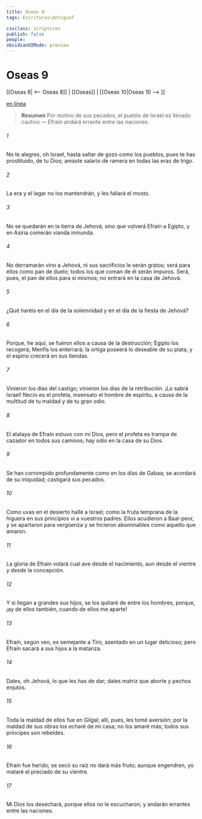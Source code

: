 ```yaml
---
title: Oseas 9
tags: Escrituras\AntiguoT

cssclass: scriptures
publish: false
people:
obsidianUIMode: preview
---
```


# Oseas 9
[[Oseas 8| <-- Oseas 8]] | [[Oseas]] | [[Oseas 10|Oseas 10 --> ]]

[en línea](https://churchofjesuschrist.org/study/scriptures/ot/hosea/9?lang=spa)

> __Resumen__
Por motivo de sus pecados, el pueblo de Israel es llevado cautivo — Efraín andará errante entre las naciones.

###### 1 
No te alegres, oh Israel, hasta saltar de gozo como los pueblos, pues te has prostituido,  de tu Dios; amaste salario de ramera en todas las eras de trigo.

###### 2 
La era y el lagar no los mantendrán, y les fallará el mosto.

###### 3 
No se quedarán en la tierra de Jehová, sino que volverá Efraín a Egipto, y en Asiria comerán vianda inmunda.

###### 4 
No derramarán  vino a Jehová, ni sus sacrificios le serán gratos; será para ellos como pan de duelo; todos los que coman de él serán impuros. Será, pues, el pan de ellos para sí mismos;  no entrará en la casa de Jehová.

###### 5 
¿Qué haréis en el día de la solemnidad y en el día de la fiesta de Jehová?

###### 6 
Porque, he aquí, se fueron ellos a causa de la destrucción; Egipto los recogerá; Menfis los enterrará; la ortiga poseerá lo deseable de su plata, y el espino crecerá en sus tiendas.

###### 7 
Vinieron los días del castigo; vinieron los días de la retribución. ¡Lo sabrá Israel! Necio es el profeta, insensato el hombre de espíritu, a causa de la multitud de tu maldad y de tu gran odio.

###### 8 
El atalaya de Efraín estuvo con mi Dios, pero el profeta es trampa de cazador en todos sus caminos; hay odio en la casa de su Dios.

###### 9 
Se han corrompido profundamente como en los días de Gabaa;  se acordará de su iniquidad; castigará sus pecados.

###### 10 
Como uvas en el desierto hallé a Israel; como la fruta temprana de la higuera en sus principios vi a vuestros padres. Ellos acudieron a Baal-peor, y se apartaron para vergüenza y se hicieron abominables como aquello que amaron.

###### 11 
La gloria de Efraín volará cual ave desde el nacimiento, aun desde el vientre y desde la concepción.

###### 12 
Y si llegan a grandes sus hijos, se los quitaré de entre los hombres, porque, ¡ay de ellos también, cuando de ellos me aparte!

###### 13 
Efraín, según veo, es semejante a Tiro, asentado en un lugar delicioso; pero Efraín sacará a sus hijos a la matanza.

###### 14 
Dales, oh Jehová, lo que les has de dar; dales matriz que aborte y pechos enjutos.

###### 15 
Toda la maldad de ellos fue en Gilgal; allí, pues, les tomé aversión; por la maldad de sus obras los echaré de mi casa; no los amaré más; todos sus príncipes son rebeldes.

###### 16 
Efraín fue herido; se secó su raíz  no dará más fruto; aunque engendren, yo mataré el preciado  de su vientre.

###### 17 
Mi Dios los desechará, porque ellos no le escucharon; y andarán errantes entre las naciones.

